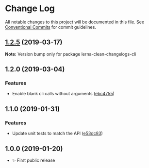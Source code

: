 # Change Log

All notable changes to this project will be documented in this file.
See [Conventional Commits](https://conventionalcommits.org) for commit guidelines.

## [1.2.5](https://gitlab.com/codsen/codsen/compare/lerna-clean-changelogs-cli@1.2.4...lerna-clean-changelogs-cli@1.2.5) (2019-03-17)

**Note:** Version bump only for package lerna-clean-changelogs-cli





## 1.2.0 (2019-03-04)

### Features

- Enable blank cli calls without arguments ([ebc4755](https://gitlab.com/codsen/codsen/commit/ebc4755))

## 1.1.0 (2019-01-31)

### Features

- Update unit tests to match the API ([e53dc83](https://gitlab.com/codsen/codsen/commit/e53dc83))

## 1.0.0 (2019-01-20)

- ✨ First public release
